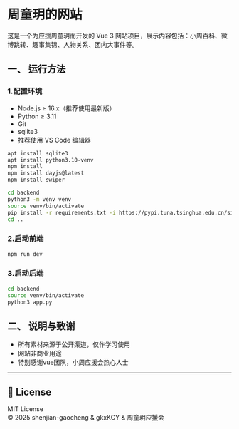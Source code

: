 
# 周童玥的网站

这是一个为应援周童玥而开发的 Vue 3 网站项目，展示内容包括：小周百科、微博跳转、趣事集锦、人物关系、团内大事件等。


## 一、 运行方法

### 1.配置环境

- Node.js ≥ 16.x（推荐使用最新版）
- Python ≥ 3.11
- Git
- sqlite3
- 推荐使用 VS Code 编辑器

```bash
apt install sqlite3
apt install python3.10-venv
npm install
npm install dayjs@latest
npm install swiper
```

```bash
cd backend
python3 -m venv venv
source venv/bin/activate
pip install -r requirements.txt -i https://pypi.tuna.tsinghua.edu.cn/simple
cd ..
```

### 2.启动前端

```bash
npm run dev
```

### 3.启动后端

```bash
cd backend
source venv/bin/activate
python3 app.py
```



## 二、 说明与致谢

- 所有素材来源于公开渠道，仅作学习使用
- 网站非商业用途
- 特别感谢vue团队，小周应援会热心人士

---

## 📄 License

MIT License  
© 2025 shenjian-gaocheng & gkxKCY & 周童玥应援会
